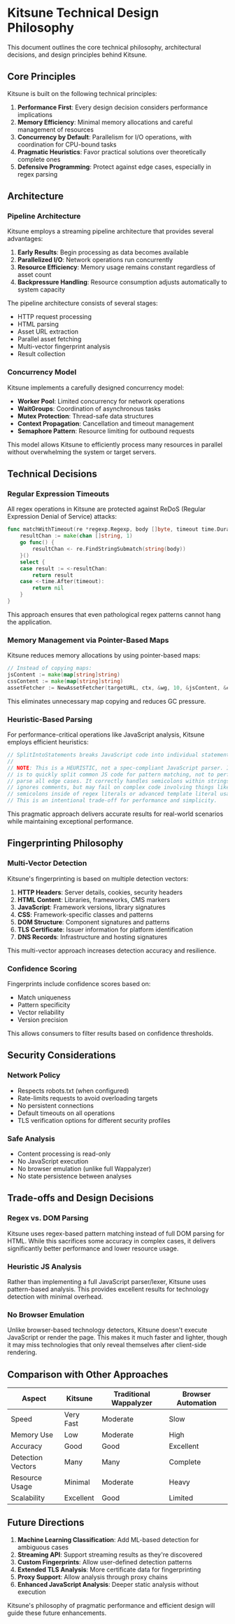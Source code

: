 # Kitsune Technical Design Philosophy

This document outlines the core technical philosophy, architectural decisions, and design principles behind Kitsune.

## Core Principles

Kitsune is built on the following technical principles:

1. **Performance First**: Every design decision considers performance implications
2. **Memory Efficiency**: Minimal memory allocations and careful management of resources
3. **Concurrency by Default**: Parallelism for I/O operations, with coordination for CPU-bound tasks
4. **Pragmatic Heuristics**: Favor practical solutions over theoretically complete ones
5. **Defensive Programming**: Protect against edge cases, especially in regex parsing

## Architecture

### Pipeline Architecture

Kitsune employs a streaming pipeline architecture that provides several advantages:

1. **Early Results**: Begin processing as data becomes available
2. **Parallelized I/O**: Network operations run concurrently
3. **Resource Efficiency**: Memory usage remains constant regardless of asset count
4. **Backpressure Handling**: Resource consumption adjusts automatically to system capacity

The pipeline architecture consists of several stages:
- HTTP request processing
- HTML parsing
- Asset URL extraction
- Parallel asset fetching
- Multi-vector fingerprint analysis
- Result collection

### Concurrency Model

Kitsune implements a carefully designed concurrency model:

- **Worker Pool**: Limited concurrency for network operations
- **WaitGroups**: Coordination of asynchronous tasks
- **Mutex Protection**: Thread-safe data structures
- **Context Propagation**: Cancellation and timeout management
- **Semaphore Pattern**: Resource limiting for outbound requests

This model allows Kitsune to efficiently process many resources in parallel without overwhelming the system or target servers.

## Technical Decisions

### Regular Expression Timeouts

All regex operations in Kitsune are protected against ReDoS (Regular Expression Denial of Service) attacks:

```go
func matchWithTimeout(re *regexp.Regexp, body []byte, timeout time.Duration) []string {
    resultChan := make(chan []string, 1)
    go func() {
        resultChan <- re.FindStringSubmatch(string(body))
    }()
    select {
    case result := <-resultChan:
        return result
    case <-time.After(timeout):
        return nil
    }
}
```

This approach ensures that even pathological regex patterns cannot hang the application.

### Memory Management via Pointer-Based Maps

Kitsune reduces memory allocations by using pointer-based maps:

```go
// Instead of copying maps:
jsContent := make(map[string]string)
cssContent := make(map[string]string)
assetFetcher := NewAssetFetcher(targetURL, ctx, &wg, 10, &jsContent, &cssContent)
```

This eliminates unnecessary map copying and reduces GC pressure.

### Heuristic-Based Parsing

For performance-critical operations like JavaScript analysis, Kitsune employs efficient heuristics:

```go
// SplitIntoStatements breaks JavaScript code into individual statements.
//
// NOTE: This is a HEURISTIC, not a spec-compliant JavaScript parser. Its goal
// is to quickly split common JS code for pattern matching, not to perfectly
// parse all edge cases. It correctly handles semicolons within strings and
// ignores comments, but may fail on complex code involving things like
// semicolons inside of regex literals or advanced template literal usage.
// This is an intentional trade-off for performance and simplicity.
```

This pragmatic approach delivers accurate results for real-world scenarios while maintaining exceptional performance.

## Fingerprinting Philosophy

### Multi-Vector Detection

Kitsune's fingerprinting is based on multiple detection vectors:

1. **HTTP Headers**: Server details, cookies, security headers
2. **HTML Content**: Libraries, frameworks, CMS markers
3. **JavaScript**: Framework versions, library signatures
4. **CSS**: Framework-specific classes and patterns
5. **DOM Structure**: Component signatures and patterns
6. **TLS Certificate**: Issuer information for platform identification
7. **DNS Records**: Infrastructure and hosting signatures

This multi-vector approach increases detection accuracy and resilience.

### Confidence Scoring

Fingerprints include confidence scores based on:
- Match uniqueness
- Pattern specificity
- Vector reliability
- Version precision

This allows consumers to filter results based on confidence thresholds.

## Security Considerations

### Network Policy

- Respects robots.txt (when configured)
- Rate-limits requests to avoid overloading targets
- No persistent connections
- Default timeouts on all operations
- TLS verification options for different security profiles

### Safe Analysis

- Content processing is read-only
- No JavaScript execution
- No browser emulation (unlike full Wappalyzer)
- No state persistence between analyses

## Trade-offs and Design Decisions

### Regex vs. DOM Parsing

Kitsune uses regex-based pattern matching instead of full DOM parsing for HTML. While this sacrifices some accuracy in complex cases, it delivers significantly better performance and lower resource usage.

### Heuristic JS Analysis

Rather than implementing a full JavaScript parser/lexer, Kitsune uses pattern-based analysis. This provides excellent results for technology detection with minimal overhead.

### No Browser Emulation

Unlike browser-based technology detectors, Kitsune doesn't execute JavaScript or render the page. This makes it much faster and lighter, though it may miss technologies that only reveal themselves after client-side rendering.

## Comparison with Other Approaches

| Aspect | Kitsune | Traditional Wappalyzer | Browser Automation |
|--------|---------|------------------------|-------------------|
| Speed | Very Fast | Moderate | Slow |
| Memory Use | Low | Moderate | High |
| Accuracy | Good | Good | Excellent |
| Detection Vectors | Many | Many | Complete |
| Resource Usage | Minimal | Moderate | Heavy |
| Scalability | Excellent | Good | Limited |

## Future Directions

1. **Machine Learning Classification**: Add ML-based detection for ambiguous cases
2. **Streaming API**: Support streaming results as they're discovered
3. **Custom Fingerprints**: Allow user-defined detection patterns
4. **Extended TLS Analysis**: More certificate data for fingerprinting
5. **Proxy Support**: Allow analysis through proxy chains
6. **Enhanced JavaScript Analysis**: Deeper static analysis without execution

Kitsune's philosophy of pragmatic performance and efficient design will guide these future enhancements.
